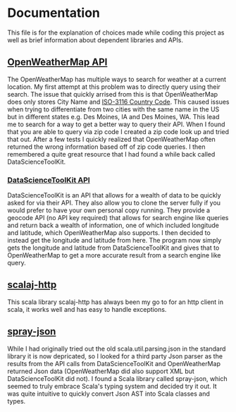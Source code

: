 # Documentation
This file is for the explanation of choices made while coding this project as well as brief information about dependent libraries and APIs.
 
## [OpenWeatherMap API](https://openweathermap.org/current)
The  OpenWeatherMap has multiple ways to search for weather at a current location. My first attempt at this problem was to directly query using their search. The issue that quickly arrised from this is that OpenWeatherMap does only stores City Name and [ISO-3116 Country Code](https://www.iso.org/iso-3166-country-codes.html). This caused issues when trying to differentiate from two cities with the same name in the US but in different states e.g. Des Moines, IA and Des Moines, WA. This lead me to search for a way to get a better way to query their API. When I found that you are able to query via zip code I created a zip code look up and tried that out. After a few tests I quickly realized that OpenWeatherMap often returned the wrong information based off of zip code queries. I then remembered a quite great resource that I had found a while back called DataScienceToolKit.

### [DataScienceToolKit API](http://www.datasciencetoolkit.org)
 DataScienceToolKit is an API that allows for a wealth of data to be quickly asked for via their API. They also allow you to clone the server fully if you would prefer to have your own personal copy running. They provide a geocode API (no API key required) that allows for search engine like queries and return back a wealth of information, one of which included longitude and latitude, which OpenWeatherMap also supports. I then decided to instead get the longitude and latitude from here. The program now simply gets the longitude and latitude from DataScienceToolKit and gives that to OpenWeatherMap to get a more accurate result from a search engine like query.
 
## [scalaj-http](https://index.scala-lang.org/scalaj/scalaj-http/scalaj-http/2.4.1?target=_2.12)
This scala library scalaj-http has always been my go to for an http client in scala, it works well and has easy to handle exceptions. 

## [spray-json](https://github.com/spray/spray-json)
While I had originally tried out the old scala.util.parsing.json in the standard library it is now depricated, so I looked for a third party Json parser as the results from the API calls from DataScienceToolKit and OpenWeatherMap returned Json data (OpenWeatherMap did also support XML but DataScienceToolKit did not). I found a Scala library called spray-json, which seemed to truly embrace Scala's typing system and decided try it out. It was quite intuitive to quickly convert Json AST into Scala classes and types. 


